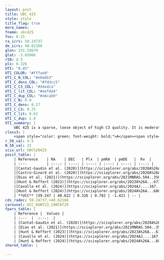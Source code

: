 ```yaml
---
layout: post
title: UBC 425
style: style
title_flag: true
more_names: 
fname: ubc425
fov: 0.15
ra_icrs: 59.24737
de_icrs: 48.62168
glon: 151.59679
glat: -3.65066
r50: 4.5
plx: 0.326
UTI: "0.45"
UTI_COLOR: "#fffae0"
UTI_C_N_COL: "#e0a6b3"
UTI_C_dens_COL: "#fddcc5"
UTI_C_C3_COL: "#d4edca"
UTI_C_lit_COL: "#eef8d4"
UTI_C_dup_COL: "#a6cab9"
UTI_C_N: 0.0
UTI_C_dens: 0.27
UTI_C_C3: 0.75
UTI_C_lit: 0.62
UTI_C_dup: 1.0
UTI_summary: |
    UBC 425 is a sparse, loose object of high C3 quality. It is moderately studied in the literature.<br><br><span style="color: #99180f; font-weight: bold;">Warning: </span>contains less than 25 stars with <i>P>0.5</i> estimated.
class3: |
    <span style="color: green; font-weight: bold;">A</span><span style="color: #FFC300; font-weight: bold;">B</span>
r_50_val: 4.5
N_50_val: 22
scix_url: UBC%20425
posit_table: |
    | Reference    | RA    | DEC   | Plx  | pmRA  | pmDE   |  Rv  |
    | :---         | :---: | :---: | :---: | :---: | :---: | :---: |
    |[Cantat-Gaudin et al. (2020)](https://scixplorer.org/abs/2020A%26A...640A...1C) | 59.236 | 48.622 | 0.318 | 0.79 | -1.392 | -- |
    |[Castro-Ginard et al. (2020)](https://scixplorer.org/abs/2020A%26A...635A..45C) | 59.227 | 48.602 | 0.316 | 0.812 | -1.366 | -- |
    |[Dias et al. (2021)](https://scixplorer.org/abs/2021MNRAS.504..356D) | 59.219 | 48.609 | 0.299 | 0.802 | -1.374 | -- |
    |[Hunt & Reffert (2023)](https://scixplorer.org/abs/2023A%26A...673A.114H) | 59.206 | 48.648 | 0.345 | 0.803 | -1.447 | -- |
    |[Cavallo et al. (2024)](https://scixplorer.org/abs/2024AJ....167...12C) | 59.23 | 48.628 | 0.345 | -- | -- | -- |
    |[Hunt & Reffert (2024)](https://scixplorer.org/abs/2024A%26A...686A..42H) | 59.206 | 48.648 | 0.345 | 0.803 | -1.447 | -- |
    | **UCC** |59.247 | 48.622 | 0.326 | 0.782 | -1.421 | -- | 
cds_radec: 59.24737,+48.62168
carousel: UCC_HUNT23_CANTAT20
fpars_table: |
    | Reference |  Values |
    | :---  |  :---:  |
    | [Cantat-Gaudin et al. (2020)](https://scixplorer.org/abs/2020A%26A...640A...1C) | `AVNN=2.29, DMNN=12.44, AgeNN=7.93` |
    | [Dias et al. (2021)](https://scixplorer.org/abs/2021MNRAS.504..356D) | `Av=2.603, Dist=2691, logage=7.031, [Fe/H]=-0.106` |
    | [Hunt & Reffert (2023)](https://scixplorer.org/abs/2023A%26A...673A.114H) | `AV50=2.498, diffAV50=0.774, MOD50=12.129, logAge50=7.89` |
    | [Cavallo et al. (2024)](https://scixplorer.org/abs/2024AJ....167...12C) | `AV50=2.57, dMod50=12.34, logAge50=7.84, [Fe/H]50=0.48` |
    | [Hunt & Reffert (2024)](https://scixplorer.org/abs/2024A%26A...686A..42H) | `MassJ=366.056` |
shared_table: |
    
---
```

